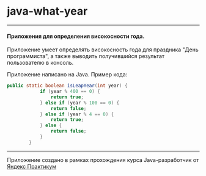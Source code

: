 # java-what-year
---
#### Приложения для определения високосности года.
Приложение умеет определять високосность года для праздника "День программиста", а также выводить получившийся результат пользователю в консоль.

Приложение написано на Java. Пример кода:
```java
public static boolean isLeapYear(int year) {
            if (year % 400 == 0) {
                return true;
            } else if (year % 100 == 0) {
                return false;
            } else if (year % 4 == 0) {
                return true;
            } else {
                return false;
            }
        }
```
____
Приложение создано в рамках прохождения курса Java-разработчик от [Яндекс Практикум](https://practicum.yandex.ru/java-developer/ "Тут учат Java!") 
